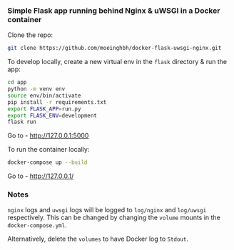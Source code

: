 ### Simple Flask app running behind Nginx & uWSGI in a Docker container

Clone the repo:

```sh
git clone https://github.com/moeinghbh/docker-flask-uwsgi-nginx.git
```

To develop locally, create a new virtual env in the `flask` directory & run the app:

```sh
cd app
python -m venv env
source env/bin/activate
pip install -r requirements.txt
export FLASK_APP=run.py
export FLASK_ENV=development
flask run
```

Go to - http://127.0.0.1:5000


To run the container locally:

```sh
docker-compose up --build
```

Go to - http://127.0.0.1/

### Notes

`nginx` logs and `uwsgi` logs will be logged to `log/nginx` and `log/uwsgi` respectively. This can be changed by changing the `volume` mounts in the `docker-compose.yml`.

Alternatively, delete the `volumes` to have Docker log to `Stdout`.